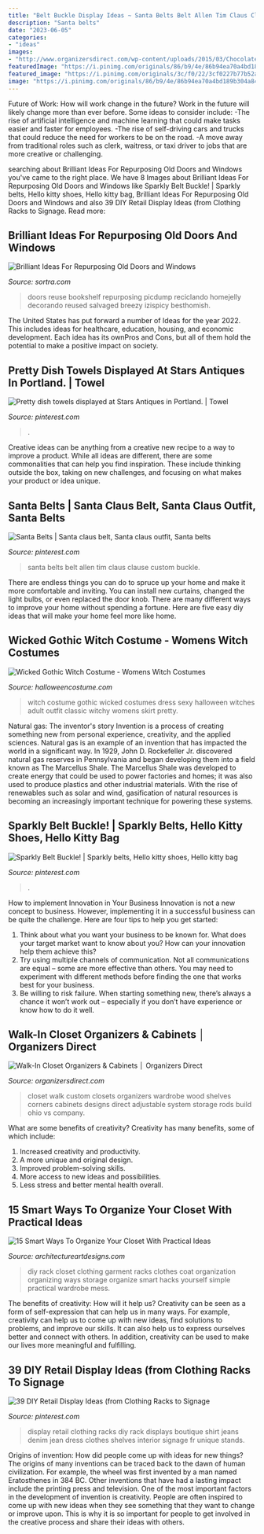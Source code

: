 ```yaml
---
title: "Belt Buckle Display Ideas ~ Santa Belts Belt Allen Tim Claus Clause Custom Buckle"
description: "Santa belts"
date: "2023-06-05"
categories:
- "ideas"
images:
- "http://www.organizersdirect.com/wp-content/uploads/2015/03/Chocolate-Pear-Walk-In-Milan-Angled-Feb2017.jpg"
featuredImage: "https://i.pinimg.com/originals/86/b9/4e/86b94ea70a4bd189b304a846ca6bd906.jpg"
featured_image: "https://i.pinimg.com/originals/3c/f0/22/3cf0227b77b52ac7c276c773425516b3.jpg"
image: "https://i.pinimg.com/originals/86/b9/4e/86b94ea70a4bd189b304a846ca6bd906.jpg"
---
```



Future of Work: How will work change in the future?
Work in the future will likely change more than ever before. Some ideas to consider include:
-The rise of artificial intelligence and machine learning that could make tasks easier and faster for employees. 
-The rise of self-driving cars and trucks that could reduce the need for workers to be on the road. 
-A move away from traditional roles such as clerk, waitress, or taxi driver to jobs that are more creative or challenging.

	

		
searching about Brilliant Ideas For Repurposing Old Doors and Windows you've came to the right place. We have 8 Images about Brilliant Ideas For Repurposing Old Doors and Windows like Sparkly Belt Buckle! | Sparkly belts, Hello kitty shoes, Hello kitty bag, Brilliant Ideas For Repurposing Old Doors and Windows and also 39 DIY Retail Display Ideas (from Clothing Racks to Signage. Read more:
		
    
## Brilliant Ideas For Repurposing Old Doors And Windows

<img loading=lazy src="https://www.sortra.com/wp-content/uploads/2014/08/window-door27.jpg" onerror="this.onerror=null;this.src='https://tse4.mm.bing.net/th?id=OIP.bZx2N_sISghux0q0ZXOCfAHaLF&amp;pid=15.1';" alt="Brilliant Ideas For Repurposing Old Doors and Windows">

_Source: sortra.com_

>doors reuse bookshelf repurposing picdump reciclando homejelly decorando reused salvaged breezy izispicy besthomish. 

	

The United States has put forward a number of Ideas for the year 2022. This includes ideas for healthcare, education, housing, and economic development. Each idea has its ownPros and Cons, but all of them hold the potential to make a positive impact on society.

    
## Pretty Dish Towels Displayed At Stars Antiques In Portland. | Towel

<img loading=lazy src="https://i.pinimg.com/736x/bc/4f/c4/bc4fc43814d059af915d3cddd7ddafd3--dish-towels-display-ideas.jpg" onerror="this.onerror=null;this.src='https://tse4.mm.bing.net/th?id=OIP.D7xOM86a0dOphHwo0GsFJgHaJ3&amp;pid=15.1';" alt="Pretty dish towels displayed at Stars Antiques in Portland. | Towel">

_Source: pinterest.com_

>. 

	

Creative ideas can be anything from a creative new recipe to a way to improve a product. While all ideas are different, there are some commonalities that can help you find inspiration. These include thinking outside the box, taking on new challenges, and focusing on what makes your product or idea unique.

    
## Santa Belts | Santa Claus Belt, Santa Claus Outfit, Santa Belts

<img loading=lazy src="https://i.pinimg.com/originals/c1/35/f1/c135f1d62cbfb067e0cfd2bd00a21e4d.jpg" onerror="this.onerror=null;this.src='https://tse4.mm.bing.net/th?id=OIP.cx9vhQI4hAI6FDS5cAkGpAHaNU&amp;pid=15.1';" alt="Santa Belts | Santa claus belt, Santa claus outfit, Santa belts">

_Source: pinterest.com_

>santa belts belt allen tim claus clause custom buckle. 

	

There are endless things you can do to spruce up your home and make it more comfortable and inviting. You can install new curtains, changed the light bulbs, or even replaced the door knob. There are many different ways to improve your home without spending a fortune. Here are five easy diy ideas that will make your home feel more like home.

    
## Wicked Gothic Witch Costume - Womens Witch Costumes

<img loading=lazy src="http://images.halloweencostume.com/products/4376/1-1/wicked-gothic-witch-costume.jpg" onerror="this.onerror=null;this.src='https://tse1.mm.bing.net/th?id=OIP.VjMnoX5D91m1XrYORmbUFwHaKl&amp;pid=15.1';" alt="Wicked Gothic Witch Costume - Womens Witch Costumes">

_Source: halloweencostume.com_

>witch costume gothic wicked costumes dress sexy halloween witches adult outfit classic witchy womens skirt pretty. 

	

Natural gas: The inventor's story
Invention is a process of creating something new from personal experience, creativity, and the applied sciences. Natural gas is an example of an invention that has impacted the world in a significant way. In 1929, John D. Rockefeller Jr. discovered natural gas reserves in Pennsylvania and began developing them into a field known as The Marcellus Shale. The Marcellus Shale was developed to create energy that could be used to power factories and homes; it was also used to produce plastics and other industrial materials. With the rise of renewables such as solar and wind, gasification of natural resources is becoming an increasingly important technique for powering these systems.

    
## Sparkly Belt Buckle! | Sparkly Belts, Hello Kitty Shoes, Hello Kitty Bag

<img loading=lazy src="https://i.pinimg.com/originals/3c/f0/22/3cf0227b77b52ac7c276c773425516b3.jpg" onerror="this.onerror=null;this.src='https://tse4.mm.bing.net/th?id=OIP.R7RcA82ncwMJ8tplkIcpeAHaHa&amp;pid=15.1';" alt="Sparkly Belt Buckle! | Sparkly belts, Hello kitty shoes, Hello kitty bag">

_Source: pinterest.com_

>. 

	

How to implement Innovation in Your Business
Innovation is not a new concept to business. However, implementing it in a successful business can be quite the challenge. Here are four tips to help you get started: 
1. Think about what you want your business to be known for. What does your target market want to know about you? How can your innovation help them achieve this? 
2. Try using multiple channels of communication. Not all communications are equal – some are more effective than others. You may need to experiment with different methods before finding the one that works best for your business. 
3. Be willing to risk failure. When starting something new, there’s always a chance it won’t work out – especially if you don’t have experience or know how to do it well.

    
## Walk-In Closet Organizers &amp; Cabinets │ Organizers Direct

<img loading=lazy src="http://www.organizersdirect.com/wp-content/uploads/2015/03/Chocolate-Pear-Walk-In-Milan-Angled-Feb2017.jpg" onerror="this.onerror=null;this.src='https://tse2.mm.bing.net/th?id=OIP.yS4RA8hc_d3-4gXeKJx04AHaEy&amp;pid=15.1';" alt="Walk-In Closet Organizers &amp; Cabinets │ Organizers Direct">

_Source: organizersdirect.com_

>closet walk custom closets organizers wardrobe wood shelves corners cabinets designs direct adjustable system storage rods build ohio vs company. 

	

What are some benefits of creativity?
Creativity has many benefits, some of which include: 
1. Increased creativity and productivity.
2. A more unique and original design.
3. Improved problem-solving skills.
4. More access to new ideas and possibilities. 
5. Less stress and better mental health overall.

    
## 15 Smart Ways To Organize Your Closet With Practical Ideas

<img loading=lazy src="https://www.architectureartdesigns.com/wp-content/uploads/2017/09/15-Smart-Ways-To-Organize-Your-Closet-With-Practical-Ideas-5.jpg" onerror="this.onerror=null;this.src='https://tse2.mm.bing.net/th?id=OIP.Esan_HKEflzi_frGYaltvwHaLG&amp;pid=15.1';" alt="15 Smart Ways To Organize Your Closet With Practical Ideas">

_Source: architectureartdesigns.com_

>diy rack closet clothing garment racks clothes coat organization organizing ways storage organize smart hacks yourself simple practical wardrobe mess. 

	

The benefits of creativity: How will it help us?
Creativity can be seen as a form of self-expression that can help us in many ways. For example, creativity can help us to come up with new ideas, find solutions to problems, and improve our skills. It can also help us to express ourselves better and connect with others. In addition, creativity can be used to make our lives more meaningful and fulfilling.

    
## 39 DIY Retail Display Ideas (from Clothing Racks To Signage

<img loading=lazy src="https://i.pinimg.com/originals/86/b9/4e/86b94ea70a4bd189b304a846ca6bd906.jpg" onerror="this.onerror=null;this.src='https://tse4.mm.bing.net/th?id=OIP.33hofw2mpyKnUwPOPQZJRQHaJ4&amp;pid=15.1';" alt="39 DIY Retail Display Ideas (from Clothing Racks to Signage">

_Source: pinterest.com_

>display retail clothing racks diy rack displays boutique shirt jeans denim jean dress clothes shelves interior signage fr unique stands. 

	

Origins of invention: How did people come up with ideas for new things?
The origins of many inventions can be traced back to the dawn of human civilization. For example, the wheel was first invented by a man named Eratosthenes in 384 BC. Other inventions that have had a lasting impact include the printing press and television. 
One of the most important factors in the development of invention is creativity. People are often inspired to come up with new ideas when they see something that they want to change or improve upon. This is why it is so important for people to get involved in the creative process and share their ideas with others.


